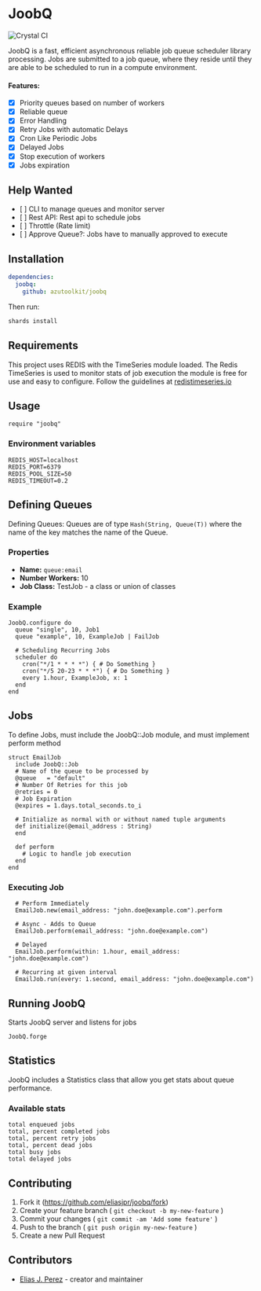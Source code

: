 # JoobQ

![Crystal CI](https://github.com/eliasjpr/joobq/workflows/Crystal%20CI/badge.svg?branch=master)

JoobQ is a fast, efficient asynchronous reliable job queue scheduler library
processing. Jobs are submitted to a job queue, where they reside until they are
able to be scheduled to run in a compute environment.

#### Features:

- [x] Priority queues based on number of workers
- [x] Reliable queue
- [x] Error Handling
- [x] Retry Jobs with automatic Delays
- [x] Cron Like Periodic Jobs
- [x] Delayed Jobs
- [x] Stop execution of workers
- [x] Jobs expiration

## Help Wanted

- \[ ] CLI to manage queues and monitor server
- \[ ] Rest API: Rest api to schedule jobs
- \[ ] Throttle (Rate limit)
- \[ ] Approve Queue?: Jobs have to manually approved to execute

## Installation

```yaml
dependencies:
  joobq:
    github: azutoolkit/joobq
```

Then run:

```bash
shards install
```

## Requirements

This project uses REDIS with the TimeSeries module loaded. The Redis TimeSeries
is used to monitor stats of job execution the module is free for use and easy to
configure. Follow the guidelines at [redistimeseries.io](https://oss.redislabs.com/redistimeseries/)

## Usage

```crystal
require "joobq"
```

### Environment variables

```shell
REDIS_HOST=localhost
REDIS_PORT=6379
REDIS_POOL_SIZE=50
REDIS_TIMEOUT=0.2
```

## Defining Queues

Defining Queues: Queues are of type `Hash(String, Queue(T))` where the name of
the key matches the name of the Queue.

### Properties

- **Name:** `queue:email`
- **Number Workers:** 10
- **Job Class:** TestJob - a class or union of classes

### Example

```crystal
JoobQ.configure do
  queue "single", 10, Job1
  queue "example", 10, ExampleJob | FailJob

  # Scheduling Recurring Jobs
  scheduler do
    cron("*/1 * * * *") { # Do Something }
    cron("*/5 20-23 * * *") { # Do Something }
    every 1.hour, ExampleJob, x: 1
  end
end
```

## Jobs

To define Jobs, must include the JoobQ::Job module, and must implement perform method

```crystal
struct EmailJob
  include JoobQ::Job
  # Name of the queue to be processed by
  @queue   = "default"
  # Number Of Retries for this job
  @retries = 0
  # Job Expiration
  @expires = 1.days.total_seconds.to_i

  # Initialize as normal with or without named tuple arguments
  def initialize(@email_address : String)
  end

  def perform
    # Logic to handle job execution
  end
end
```

### Executing Job

```crystal
  # Perform Immediately
  EmailJob.new(email_address: "john.doe@example.com").perform

  # Async - Adds to Queue
  EmailJob.perform(email_address: "john.doe@example.com")

  # Delayed
  EmailJob.perform(within: 1.hour, email_address: "john.doe@example.com")

  # Recurring at given interval
  EmailJob.run(every: 1.second, email_address: "john.doe@example.com")
```

## Running JoobQ

Starts JoobQ server and listens for jobs

```crystal
JoobQ.forge
```

## Statistics

JoobQ includes a Statistics class that allow you get stats about queue performance.

### Available stats

```text
total enqueued jobs
total, percent completed jobs
total, percent retry jobs
total, percent dead jobs
total busy jobs
total delayed jobs
```

## Contributing

1. Fork it (<https://github.com/eliasjpr/joobq/fork>)
2. Create your feature branch ( `git checkout -b my-new-feature` )
3. Commit your changes ( `git commit -am 'Add some feature'` )
4. Push to the branch ( `git push origin my-new-feature` )
5. Create a new Pull Request

## Contributors

- [Elias J. Perez](https://github.com/eliasjpr) - creator and maintainer
